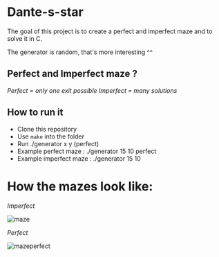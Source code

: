 # Dante-s-star
The goal of this project is to create a perfect and imperfect maze and to solve it in C.

The generator is random, that's more interesting ^^

## Perfect and Imperfect maze ?
*Perfect = only one exit possible*
*Imperfect = many solutions*

## How to run it
- Clone this repository
- Use ``make`` into the folder
- Run ./generator x y (perfect)
- Example perfect maze  : ./generator 15 10 perfect
- Example imperfect maze : ./generator 15 10

# How the mazes look like:
*Imperfect*

![maze](https://i.imgur.com/coBiKDQ.png)

*Perfect*

![mazeperfect](https://i.imgur.com/8NdUB39.png)
